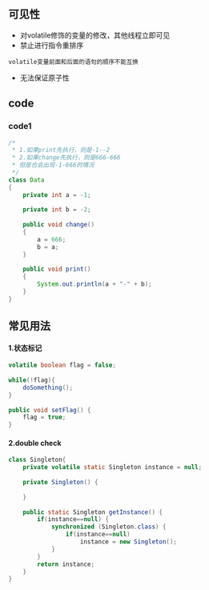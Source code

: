 
## 可见性  
- 对volatile修饰的变量的修改，其他线程立即可见
- 禁止进行指令重排序
```
volatile变量前面和后面的语句的顺序不能互换
```

- 无法保证原子性

## code

### code1


```java
/*
 * 1.如果print先执行，则是-1--2
 * 2.如果change先执行，则是666-666
 * 但是也会出现-1-666的情况
 */
class Data
{
    private int a = -1;
    
    private int b = -2;
    
    public void change()
    {
        a = 666;
        b = a;
    }
    
    public void print()
    {
        System.out.println(a + "-" + b);
    }
}
```


## 常见用法

#### 1.状态标记
```java
volatile boolean flag = false;
 
while(!flag){
    doSomething();
}
 
public void setFlag() {
    flag = true;
}
```

#### 2.double check
```java
class Singleton{
    private volatile static Singleton instance = null;
     
    private Singleton() {
         
    }
     
    public static Singleton getInstance() {
        if(instance==null) {
            synchronized (Singleton.class) {
                if(instance==null)
                    instance = new Singleton();
            }
        }
        return instance;
    }
}
```

